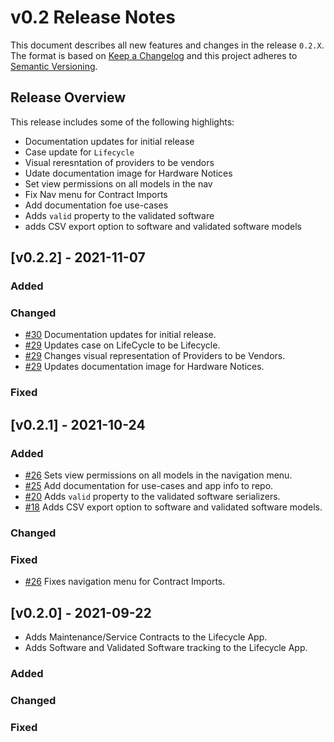 # v0.2 Release Notes

This document describes all new features and changes in the release `0.2.X`. The format is based on [Keep a Changelog](https://keepachangelog.com/en/1.0.0/) and this project adheres to [Semantic Versioning](https://semver.org/spec/v2.0.0.html).

## Release Overview
This release includes some of the following highlights:

- Documentation updates for initial release
- Case update for `Lifecycle`
- Visual reresntation of providers to be vendors
- Udate documentation image for Hardware Notices
- Set view permissions on all models in the nav
- Fix Nav menu for Contract Imports
- Add documentation foe use-cases
- Adds `valid` property to the validated software
- adds CSV export option to software and validated software models

## [v0.2.2] - 2021-11-07

### Added

### Changed

- [#30](https://github.com/nautobot/nautobot-app-device-lifecycle-mgmt/issues/30) Documentation updates for initial release.
- [#29](https://github.com/nautobot/nautobot-app-device-lifecycle-mgmt/issues/29) Updates case on LifeCycle to be Lifecycle.
- [#29](https://github.com/nautobot/nautobot-app-device-lifecycle-mgmt/issues/29) Changes visual representation of Providers to be Vendors.
- [#29](https://github.com/nautobot/nautobot-app-device-lifecycle-mgmt/issues/29) Updates documentation image for Hardware Notices.

### Fixed


## [v0.2.1] - 2021-10-24

### Added

- [#26](https://github.com/nautobot/nautobot-app-device-lifecycle-mgmt/issues/26) Sets view permissions on all models in the navigation menu.
- [#25](https://github.com/nautobot/nautobot-app-device-lifecycle-mgmt/issues/25) Add documentation for use-cases and app info to repo.
- [#20](https://github.com/nautobot/nautobot-app-device-lifecycle-mgmt/issues/20) Adds `valid` property to the validated software serializers.
- [#18](https://github.com/nautobot/nautobot-app-device-lifecycle-mgmt/issues/18) Adds CSV export option to software and validated software models.

### Changed

### Fixed

- [#26](https://github.com/nautobot/nautobot-app-device-lifecycle-mgmt/issues/26) Fixes navigation menu for Contract Imports.


## [v0.2.0] - 2021-09-22

- Adds Maintenance/Service Contracts to the Lifecycle App.
- Adds Software and Validated Software tracking to the Lifecycle App.

### Added

### Changed

### Fixed

